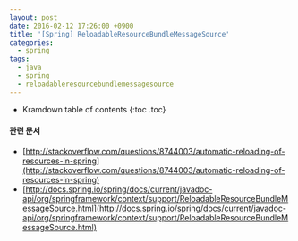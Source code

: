 ```yaml
---
layout: post
date: 2016-02-12 17:26:00 +0900
title: '[Spring] ReloadableResourceBundleMessageSource'
categories:
  - spring
tags:
  - java
  - spring
  - reloadableresourcebundlemessagesource
---
```


* Kramdown table of contents
{:toc .toc}

#### 관련 문서

- [http://stackoverflow.com/questions/8744003/automatic-reloading-of-resources-in-spring](http://stackoverflow.com/questions/8744003/automatic-reloading-of-resources-in-spring)
- [http://docs.spring.io/spring/docs/current/javadoc-api/org/springframework/context/support/ReloadableResourceBundleMessageSource.html](http://docs.spring.io/spring/docs/current/javadoc-api/org/springframework/context/support/ReloadableResourceBundleMessageSource.html)
